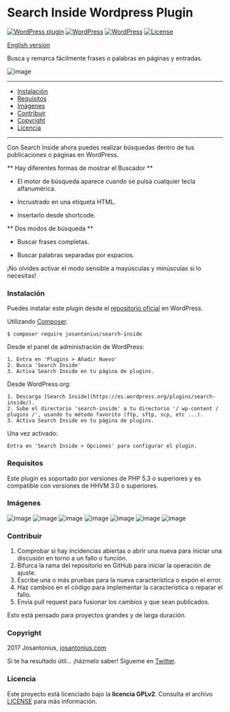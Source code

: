 # Search Inside Wordpress Plugin

[![WordPress plugin](https://img.shields.io/wordpress/plugin/v/search-inside.svg)](https://wordpress.org/plugins/search-inside/) [![WordPress](https://img.shields.io/wordpress/plugin/dt/search-inside.svg)](https://wordpress.org/plugins/search-inside/) [![WordPress](https://img.shields.io/wordpress/v/search-inside.svg)](https://wordpress.org/plugins/search-inside/) [![License](https://poser.pugx.org/josantonius/searchinside/license)](https://github.com/Josantonius/SearchInside/blob/master/LICENSE)

[English version](README.md)

Busca y remarca fácilmente frases o palabras en páginas y entradas.

![image](resources/![image](assets/screenshot-1.png))

---

- [Instalación](#instalación)
- [Requisitos](#requisitos)
- [Imágenes](#imagenes)
- [Contribuir](#contribuir)
- [Copyright](#copyright)
- [Licencia](#licencia)

---

Con Search Inside ahora puedes realizar búsquedas dentro de tus publicaciones o páginas en WordPress.

** Hay diferentes formas de mostrar el Buscador **

- El motor de búsqueda aparece cuando se pulsa cualquier tecla alfanumérica.

- Incrustrado en una etiqueta HTML.

- Insertarlo desde shortcode.

** Dos modos de búsqueda **

- Buscar frases completas.

- Buscar palabras separadas por espacios.

¡No olvides activar el modo sensible a mayúsculas y minúsculas si lo necesitas!

### Instalación 

Puedes instalar este plugin desde el [repositorio oficial](https://es.wordpress.org/plugins/search-inside/) en WordPress.

Utilizando [Composer](http://getcomposer.org/download/).

    $ composer require josantonius/search-inside

Desde el panel de administración de WordPress:

	1. Entra en 'Plugins > Añadir Nuevo'
	2. Busca 'Search Inside'
	3. Activa Search Inside en tu página de plugins.

Desde WordPress.org:

	1. Descarga [Search Inside](https://es.wordpress.org/plugins/search-inside/).
	2. Sube el directorio 'search-inside' a tu directorio '/ wp-content / plugins /', usando tu método favorito (ftp, sftp, scp, etc ...).
	3. Activa Search Inside en tu página de plugins.

Una vez activado:

	Entra en 'Search Inside > Opciones' para configurar el plugin.
    
### Requisitos

Este plugin es soportado por versiones de PHP 5.3 o superiores y es compatible con versiones de HHVM 3.0 o superiores.

### Imágenes

![image](resources/screenshot-4.png)
![image](resources/screenshot-5.png)
![image](resources/screenshot-6.png)
![image](resources/screenshot-7.png)
![image](resources/screenshot-8.png)
![image](resources/screenshot-9.png)
![image](resources/screenshot-10.png)

### Contribuir
1. Comprobar si hay incidencias abiertas o abrir una nueva para iniciar una discusión en torno a un fallo o función.
1. Bifurca la rama del repositorio en GitHub para iniciar la operación de ajuste.
1. Escribe una o más pruebas para la nueva característica o expón el error.
1. Haz cambios en el código para implementar la característica o reparar el fallo.
1. Envía pull request para fusionar los cambios y que sean publicados.

Esto está pensado para proyectos grandes y de larga duración.

### Copyright

2017 Josantonius, [josantonius.com](https://josantonius.com/)

Si te ha resultado útil... ¡házmelo saber! Sígueme en [Twitter](https://twitter.com/Josantonius).

### Licencia

Este proyecto está licenciado bajo la **licencia GPLv2**. Consulta el archivo [LICENSE](license/LICENSE) para más información.